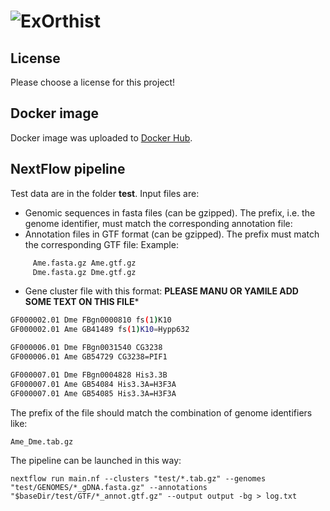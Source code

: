 # ![ExOrthist](https://github.com/biocorecrg/exon_intron_orthology_pipeline/blob/master/docs/logo_s.png?raw=true) 



## License
Please choose a license for this project!

## Docker image
Docker image was uploaded to [Docker Hub](https://cloud.docker.com/u/biocorecrg/repository/docker/biocorecrg/exon_intron_pipe). 


## NextFlow pipeline
Test data are in the folder **test**. Input files are:
* Genomic sequences in fasta files (can be gzipped). The prefix, i.e. the genome identifier, must match the corresponding annotation file:
* Annotation files in GTF format (can be gzipped). The prefix must match the corresponding GTF file:
Example:

```bash
     Ame.fasta.gz Ame.gtf.gz
     Dme.fasta.gz Dme.gtf.gz 
```
* Gene cluster file with this format:
**PLEASE MANU OR YAMILE ADD SOME TEXT ON THIS FILE***

```bash
GF000002.01	Dme	FBgn0000810	fs(1)K10
GF000002.01	Ame	GB41489	fs(1)K10=Hypp632

GF000006.01	Dme	FBgn0031540	CG3238
GF000006.01	Ame	GB54729	CG3238=PIF1

GF000007.01	Dme	FBgn0004828	His3.3B
GF000007.01	Ame	GB54084	His3.3A=H3F3A
GF000007.01	Ame	GB54085	His3.3A=H3F3A
```
The prefix of the file should match the combination of genome identifiers like:
```bash
Ame_Dme.tab.gz
```

The pipeline can be launched in this way:
```
nextflow run main.nf --clusters "test/*.tab.gz" --genomes "test/GENOMES/*_gDNA.fasta.gz" --annotations "$baseDir/test/GTF/*_annot.gtf.gz" --output output -bg > log.txt
```
